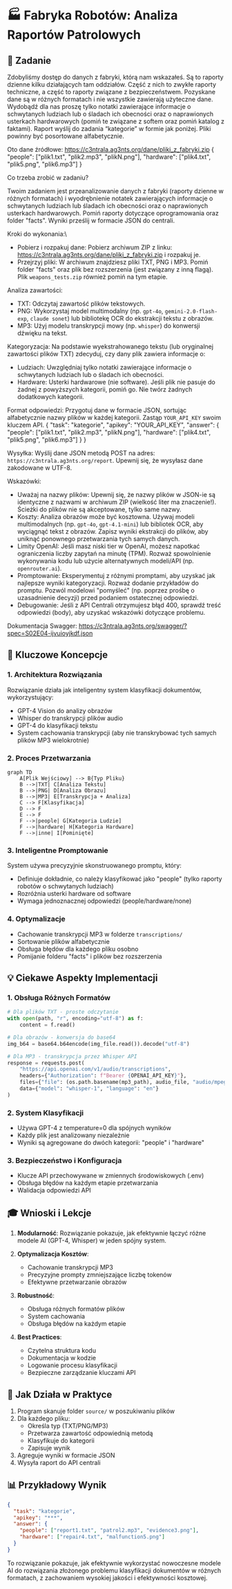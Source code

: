 # 🏭 Fabryka Robotów: Analiza Raportów Patrolowych

## 🎯 Zadanie
Zdobyliśmy dostęp do danych z fabryki, którą nam wskazałeś. Są to raporty dzienne kilku działających tam oddziałów. Część z nich to zwykłe raporty techniczne, a część to raporty związane z bezpieczeństwem. Pozyskane dane są w różnych formatach i nie wszystkie zawierają użyteczne dane. Wydobądź dla nas proszę tylko notatki zawierające informacje o schwytanych ludziach lub o śladach ich obecności oraz o naprawionych usterkach hardwarowych (pomiń te związane z softem oraz pomiń katalog z faktami). Raport wyślij do zadania “kategorie” w formie jak poniżej. Pliki powinny być posortowane alfabetycznie.

Oto dane źródłowe: https://c3ntrala.ag3nts.org/dane/pliki_z_fabryki.zip
{
  "people": ["plik1.txt", "plik2.mp3", "plikN.png"],
  "hardware": ["plik4.txt", "plik5.png", "plik6.mp3"]
}


Co trzeba zrobić w zadaniu?

Twoim zadaniem jest przeanalizowanie danych z fabryki (raporty dzienne w różnych formatach) i wyodrębnienie notatek zawierających informacje o schwytanych ludziach lub śladach ich obecności oraz o naprawionych usterkach hardwarowych. Pomiń raporty dotyczące oprogramowania oraz folder "facts". Wyniki prześlij w formacie JSON do centrali.

Kroki do wykonania:\
- Pobierz i rozpakuj dane: Pobierz archiwum ZIP z linku: https://c3ntrala.ag3nts.org/dane/pliki_z_fabryki.zip i rozpakuj je.
- Przejrzyj pliki: W archiwum znajdziesz pliki TXT, PNG i MP3. Pomiń folder "facts" oraz plik bez rozszerzenia (jest związany z inną flagą). Plik `weapons_tests.zip` również pomiń na tym etapie.

Analiza zawartości:
- TXT: Odczytaj zawartość plików tekstowych.
- PNG: Wykorzystaj model multimodalny (np. `gpt-4o`, `gemini-2.0-flash-exp`, `claude sonet`) lub bibliotekę OCR do ekstrakcji tekstu z obrazów.
- MP3: Użyj modelu transkrypcji mowy (np. `whisper`) do konwersji dźwięku na tekst.

Kategoryzacja: Na podstawie wyekstrahowanego tekstu (lub oryginalnej zawartości plików TXT) zdecyduj, czy dany plik zawiera informacje o:
- Ludziach: Uwzględniaj tylko notatki zawierające informacje o schwytanych ludziach lub o śladach ich obecności.
- Hardware: Usterki hardwarowe (nie software).
Jeśli plik nie pasuje do żadnej z powyższych kategorii, pomiń go. Nie twórz żadnych dodatkowych kategorii. 

Format odpowiedzi: Przygotuj dane w formacie JSON, sortując alfabetycznie nazwy plików w każdej kategorii. Zastąp `YOUR_API_KEY` swoim kluczem API.
{
      "task": "kategorie",
      "apikey": "YOUR_API_KEY",
      "answer": {
        "people": ["plik1.txt", "plik2.mp3", "plikN.png"],
        "hardware": ["plik4.txt", "plik5.png", "plik6.mp3"]
      }
}

Wysyłka: Wyślij dane JSON metodą POST na adres: `https://c3ntrala.ag3nts.org/report`. Upewnij się, że wysyłasz dane zakodowane w UTF-8.

Wskazówki:
- Uważaj na nazwy plików: Upewnij się, że nazwy plików w JSON-ie są identyczne z nazwami w archiwum ZIP (wielkość liter ma znaczenie!). Ścieżki do plików nie są akceptowane, tylko same nazwy.
- Koszty: Analiza obrazów może być kosztowna. Używaj modeli multimodalnych (np. `gpt-4o`, `gpt-4.1-mini`) lub bibliotek OCR, aby wyciągnąć tekst z obrazów. Zapisz wyniki ekstrakcji do plików, aby uniknąć ponownego przetwarzania tych samych danych.
- Limity OpenAI: Jeśli masz niski tier w OpenAI, możesz napotkać ograniczenia liczby zapytań na minutę (TPM). Rozważ spowolnienie wykonywania kodu lub użycie alternatywnych modeli/API (np. `openrouter.ai`).
- Promptowanie: Eksperymentuj z różnymi promptami, aby uzyskać jak najlepsze wyniki kategoryzacji. Rozważ dodanie przykładów do promptu. Pozwól modelowi "pomyśleć" (np. poprzez prośbę o uzasadnienie decyzji) przed podaniem ostatecznej odpowiedzi.
- Debugowanie: Jeśli z API Centrali otrzymujesz błąd 400, sprawdź treść odpowiedzi (body), aby uzyskać wskazówki dotyczące problemu.

Dokumentacja Swagger:
https://c3ntrala.ag3nts.org/swagger/?spec=S02E04-ijvuioyjkdf.json 

## 🧠 Kluczowe Koncepcje

### 1. Architektura Rozwiązania
Rozwiązanie działa jak inteligentny system klasyfikacji dokumentów, wykorzystujący:
- GPT-4 Vision do analizy obrazów
- Whisper do transkrypcji plików audio
- GPT-4 do klasyfikacji tekstu
- System cachowania transkrypcji (aby nie transkrybować tych samych plików MP3 wielokrotnie)

### 2. Proces Przetwarzania
```mermaid
graph TD
    A[Plik Wejściowy] --> B{Typ Pliku}
    B -->|TXT| C[Analiza Tekstu]
    B -->|PNG| D[Analiza Obrazu]
    B -->|MP3| E[Transkrypcja + Analiza]
    C --> F[Klasyfikacja]
    D --> F
    E --> F
    F -->|people| G[Kategoria Ludzie]
    F -->|hardware| H[Kategoria Hardware]
    F -->|inne| I[Pominięte]
```

### 3. Inteligentne Promptowanie
System używa precyzyjnie skonstruowanego promptu, który:
- Definiuje dokładnie, co należy klasyfikować jako "people" (tylko raporty robotów o schwytanych ludziach)
- Rozróżnia usterki hardware od software
- Wymaga jednoznacznej odpowiedzi (people/hardware/none)

### 4. Optymalizacje
- Cachowanie transkrypcji MP3 w folderze `transcriptions/`
- Sortowanie plików alfabetycznie
- Obsługa błędów dla każdego pliku osobno
- Pomijanie folderu "facts" i plików bez rozszerzenia

## 💡 Ciekawe Aspekty Implementacji

### 1. Obsługa Różnych Formatów
```python
# Dla plików TXT - proste odczytanie
with open(path, "r", encoding="utf-8") as f:
    content = f.read()

# Dla obrazów - konwersja do base64
img_b64 = base64.b64encode(img_file.read()).decode("utf-8")

# Dla MP3 - transkrypcja przez Whisper API
response = requests.post(
    "https://api.openai.com/v1/audio/transcriptions",
    headers={"Authorization": f"Bearer {OPENAI_API_KEY}"},
    files={"file": (os.path.basename(mp3_path), audio_file, "audio/mpeg")},
    data={"model": "whisper-1", "language": "en"}
)
```

### 2. System Klasyfikacji
- Używa GPT-4 z temperature=0 dla spójnych wyników
- Każdy plik jest analizowany niezależnie
- Wyniki są agregowane do dwóch kategorii: "people" i "hardware"

### 3. Bezpieczeństwo i Konfiguracja
- Klucze API przechowywane w zmiennych środowiskowych (.env)
- Obsługa błędów na każdym etapie przetwarzania
- Walidacja odpowiedzi API

## 🎓 Wnioski i Lekcje

1. **Modularność**: Rozwiązanie pokazuje, jak efektywnie łączyć różne modele AI (GPT-4, Whisper) w jeden spójny system.

2. **Optymalizacja Kosztów**: 
   - Cachowanie transkrypcji MP3
   - Precyzyjne prompty zmniejszające liczbę tokenów
   - Efektywne przetwarzanie obrazów

3. **Robustność**:
   - Obsługa różnych formatów plików
   - System cachowania
   - Obsługa błędów na każdym etapie

4. **Best Practices**:
   - Czytelna struktura kodu
   - Dokumentacja w kodzie
   - Logowanie procesu klasyfikacji
   - Bezpieczne zarządzanie kluczami API

## 🚀 Jak Działa w Praktyce

1. Program skanuje folder `source/` w poszukiwaniu plików
2. Dla każdego pliku:
   - Określa typ (TXT/PNG/MP3)
   - Przetwarza zawartość odpowiednią metodą
   - Klasyfikuje do kategorii
   - Zapisuje wynik
3. Agreguje wyniki w formacie JSON
4. Wysyła raport do API centrali

## 📊 Przykładowy Wynik
```json
{
  "task": "kategorie",
  "apikey": "***",
  "answer": {
    "people": ["report1.txt", "patrol2.mp3", "evidence3.png"],
    "hardware": ["repair4.txt", "malfunction5.png"]
  }
}
```

To rozwiązanie pokazuje, jak efektywnie wykorzystać nowoczesne modele AI do rozwiązania złożonego problemu klasyfikacji dokumentów w różnych formatach, z zachowaniem wysokiej jakości i efektywności kosztowej. 